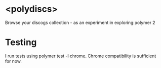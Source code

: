 # \<polydiscs\>

Browse your discogs collection - as an experiment in exploring polymer 2

# Testing
I run tests using polymer test -l chrome. Chrome compatibility is sufficient for now.